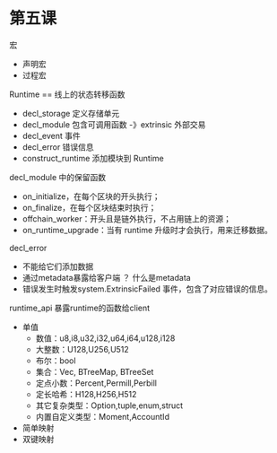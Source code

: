 # 第五课

宏

- 声明宏
- 过程宏

Runtime == 线上的状态转移函数

- decl_storage 定义存储单元 
- decl_module 包含可调用函数 -》extrinsic 外部交易 
- decl_event 事件
- decl_error 错误信息
- construct_runtime 添加模块到 Runtime

decl_module 中的保留函数

- on_initialize，在每个区块的开头执行；
- on_finalize，在每个区块结束时执行；
- offchain_worker：开头且是链外执行，不占用链上的资源；
- on_runtime_upgrade：当有 runtime 升级时才会执行，用来迁移数据。

decl_error

- 不能给它们添加数据
- 通过metadata暴露给客户端 ？ 什么是metadata
- 错误发生时触发system.ExtrinsicFailed 事件，包含了对应错误的信息。

runtime_api  暴露runtime的函数给client

- 单值
    - 数值：u8,i8,u32,i32,u64,i64,u128,i128
    - 大整数：U128,U256,U512
    - 布尔：bool
    - 集合：Vec<T>, BTreeMap, BTreeSet
    - 定点小数：Percent,Permill,Perbill
    - 定长哈希：H128,H256,H512
    - 其它复杂类型：Option<T>,tuple,enum,struct
    - 内置自定义类型：Moment,AccountId
- 简单映射
- 双键映射